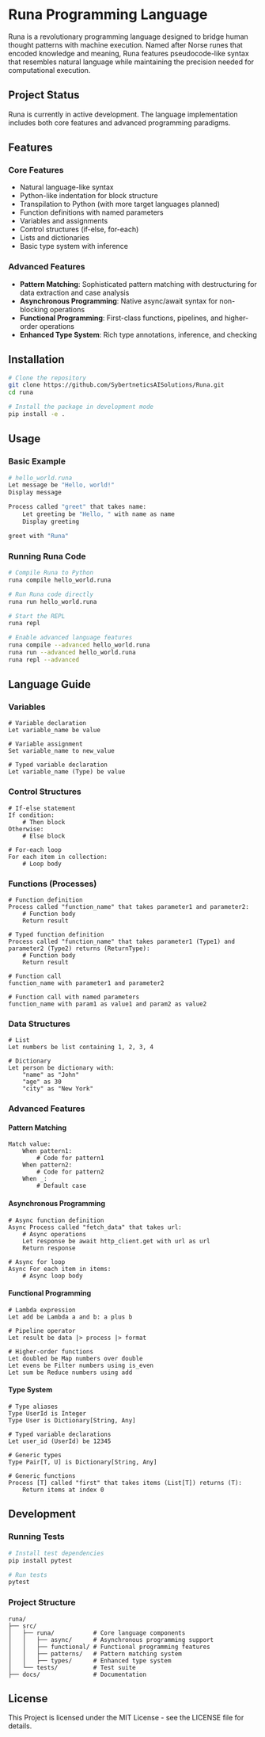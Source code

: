 # Runa Programming Language

Runa is a revolutionary programming language designed to bridge human thought patterns with machine execution. Named after Norse runes that encoded knowledge and meaning, Runa features pseudocode-like syntax that resembles natural language while maintaining the precision needed for computational execution.

## Project Status

Runa is currently in active development. The language implementation includes both core features and advanced programming paradigms.

## Features

### Core Features
- Natural language-like syntax
- Python-like indentation for block structure
- Transpilation to Python (with more target languages planned)
- Function definitions with named parameters
- Variables and assignments
- Control structures (if-else, for-each)
- Lists and dictionaries
- Basic type system with inference

### Advanced Features
- **Pattern Matching**: Sophisticated pattern matching with destructuring for data extraction and case analysis
- **Asynchronous Programming**: Native async/await syntax for non-blocking operations
- **Functional Programming**: First-class functions, pipelines, and higher-order operations
- **Enhanced Type System**: Rich type annotations, inference, and checking

## Installation

```bash
# Clone the repository
git clone https://github.com/SybertneticsAISolutions/Runa.git
cd runa

# Install the package in development mode
pip install -e .
```

## Usage

### Basic Example

```bash
# hello_world.runa
Let message be "Hello, world!"
Display message

Process called "greet" that takes name:
    Let greeting be "Hello, " with name as name
    Display greeting

greet with "Runa"
```

### Running Runa Code

```bash
# Compile Runa to Python
runa compile hello_world.runa

# Run Runa code directly
runa run hello_world.runa

# Start the REPL
runa repl

# Enable advanced language features
runa compile --advanced hello_world.runa
runa run --advanced hello_world.runa
runa repl --advanced
```

## Language Guide

### Variables
```
# Variable declaration
Let variable_name be value

# Variable assignment
Set variable_name to new_value

# Typed variable declaration
Let variable_name (Type) be value
```

### Control Structures
```
# If-else statement
If condition:
    # Then block
Otherwise:
    # Else block

# For-each loop
For each item in collection:
    # Loop body
```

### Functions (Processes)
```
# Function definition
Process called "function_name" that takes parameter1 and parameter2:
    # Function body
    Return result

# Typed function definition
Process called "function_name" that takes parameter1 (Type1) and parameter2 (Type2) returns (ReturnType):
    # Function body
    Return result

# Function call
function_name with parameter1 and parameter2

# Function call with named parameters
function_name with param1 as value1 and param2 as value2
```

### Data Structures
```
# List
Let numbers be list containing 1, 2, 3, 4

# Dictionary
Let person be dictionary with:
    "name" as "John"
    "age" as 30
    "city" as "New York"
```

### Advanced Features

#### Pattern Matching
```
Match value:
    When pattern1:
        # Code for pattern1
    When pattern2:
        # Code for pattern2
    When _:
        # Default case
```

#### Asynchronous Programming
```
# Async function definition
Async Process called "fetch_data" that takes url:
    # Async operations
    Let response be await http_client.get with url as url
    Return response

# Async for loop
Async For each item in items:
    # Async loop body
```

#### Functional Programming
```
# Lambda expression
Let add be Lambda a and b: a plus b

# Pipeline operator
Let result be data |> process |> format

# Higher-order functions
Let doubled be Map numbers over double
Let evens be Filter numbers using is_even
Let sum be Reduce numbers using add
```

#### Type System
```
# Type aliases
Type UserId is Integer
Type User is Dictionary[String, Any]

# Typed variable declarations
Let user_id (UserId) be 12345

# Generic types
Type Pair[T, U] is Dictionary[String, Any]

# Generic functions
Process [T] called "first" that takes items (List[T]) returns (T):
    Return items at index 0
```

## Development

### Running Tests
```bash
# Install test dependencies
pip install pytest

# Run tests
pytest
```

### Project Structure
```
runa/
├── src/
│   ├── runa/           # Core language components
│   │   ├── async/      # Asynchronous programming support
│   │   ├── functional/ # Functional programming features
│   │   ├── patterns/   # Pattern matching system
│   │   ├── types/      # Enhanced type system
│   └── tests/          # Test suite
├── docs/               # Documentation
```

## License

This Project is licensed under the MIT License - see the LICENSE file for details.